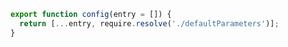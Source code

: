 ```js filename="preset.js" renderer="common" language="js"
export function config(entry = []) {
  return [...entry, require.resolve('./defaultParameters')];
}
```


